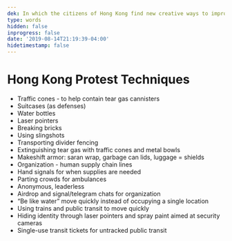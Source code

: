 ```yaml
---
dek: In which the citizens of Hong Kong find new creative ways to improve on public disobedience
type: words
hidden: false
inprogress: false
date: '2019-08-14T21:19:39-04:00'
hidetimestamp: false
---
```


# Hong Kong Protest Techniques

- Traffic cones - to help contain tear gas cannisters
- Suitcases (as defenses)
- Water bottles
- Laser pointers
- Breaking bricks
- Using slingshots
- Transporting divider fencing
- Extinguishing tear gas with traffic cones and metal bowls
- Makeshift armor: saran wrap, garbage can lids, luggage = shields
- Organization - human supply chain lines
- Hand signals for when supplies are needed
- Parting crowds for ambulances
- Anonymous, leaderless
- Airdrop and signal/telegram chats for organization
- “Be like water” move quickly instead of occupying a single location
- Using trains and public transit to move quickly
- Hiding identity through laser pointers and spray paint aimed at security cameras
- Single-use transit tickets for untracked public transit

